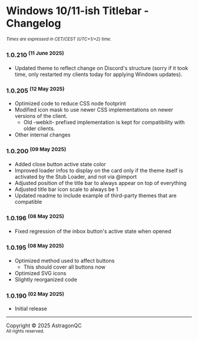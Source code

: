 # Windows 10/11-ish Titlebar - Changelog
<sup>*Times are expressed in CET/CEST (UTC+1/+2) time.*</sup>

### 1.0.210 <sup>(11 June 2025)</sup>
- Updated theme to reflect change on Discord's structure (sorry if it took time, only restarted my clients today for applying Windows updates).

### 1.0.205 <sup>(12 May 2025)</sup>
- Optimized code to reduce CSS node footprint
- Modified icon mask to use newer CSS implementations on newer versions of the client.
  - Old -webkit- prefixed implementation is kept for compatibility with older clients.
- Other internal changes

### 1.0.200 <sup>(09 May 2025)</sup>
- Added close button active state color
- Improved loader infos to display on the card only if the theme itself is activated by the Stub Loader, and not via @import
- Adjusted position of the title bar to always appear on top of everything
- Adjusted title bar icon scale to always be 1
- Updated readme to include example of third-party themes that are compatible

### 1.0.196 <sup>(08 May 2025)</sup>
- Fixed regression of the inbox button's active state when opened

### 1.0.195 <sup>(08 May 2025)</sup>
- Optimized method used to affect buttons
  - This should cover all buttons now
- Optimized SVG icons
- Slightly reorganized code

### 1.0.190 <sup>(02 May 2025)</sup>
- Initial release

-----

Copyright © 2025 AstragonQC<br><sup>All rights reserved.</sup>